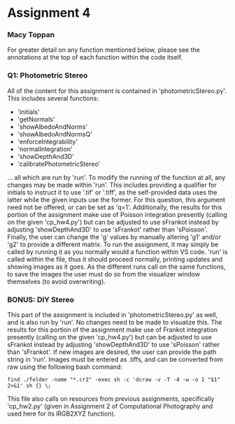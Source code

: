 # Assignment 4
### Macy Toppan
For greater detail on any function mentioned below, please see the annotations at the top of each function within the code itself.
### Q1: Photometric Stereo
All of the content for this assignment is contained in 'photometricStereo.py'. This includes several functions:

* 'initials'
* 'getNormals'
* 'showAlbedoAndNorms'
* 'showAlbedoAndNormsQ'
* 'enforceIntegrability'
* 'normalIntegration'
* 'showDepthAnd3D'
* 'calibratePhotometricStereo'

... all which are run by 'run'. To modify the running of the function at all, any changes may be made within 'run'. This includes providing a qualifier for initials to instruct it to use '.tif' or '.tiff', as the self-provided data uses the latter while the given inputs use the former. For this question, this argument need not be offered, or can be set as 'q=1'.
Additionally, the results for this portion of the assignment make use of Poisson integration presently  (calling on the given 'cp_hw4.py') but can be adjusted to use sFrankot instead by adjusting 'showDepthAnd3D' to use 'sFrankot' rather than 'sPoisson'. Finally, the user can change the 'g' values by manually altering 'g1' and/or 'g2' to provide a different matrix.
To run the assignment, it may simply be called by running it as you normally would a function within VS code. 'run' is called within the file, thus it should proceed normally, printing updates and showing images as it goes. As the different runs call on the same functions, to save the images the user must do so from the visualizer window themselves (to avoid overwriting).
### BONUS: DIY Stereo
This part of the assignment is included in 'photometricStereo.py' as well, and is also run by 'run'. No changes need to be made to visualize this. The results for this portion of the assignment make use of Frankot integration presently  (calling on the given 'cp_hw4.py') but can be adjusted to use sFrankot instead by adjusting 'showDepthAnd3D' to use 'sPoisson' rather than 'sFrankot'.
If new images are desired, the user can provide the path string in 'run'. Images must be entered as .tiffs, and can be converted from raw using the following bash command:

``find ./folder -name "*.cr2" -exec sh -c 'dcraw -v -T -4 -w -o 1 "$1" 2>&1' sh {} \; ``

This file also calls on resources from previous assignments, specifically 'cp_hw2.py' (given in Assignment 2 of Computational Photography and used here for its lRGB2XYZ function).